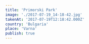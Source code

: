 ```yaml
---
title: 'Primorski Park'
image: './2017-07-19_14-18-42.jpg'
takenAt: '2017-07-19T12:18:42.000Z'
country: 'Bulgaria'
place: 'Varna'
publish: true
---
```


